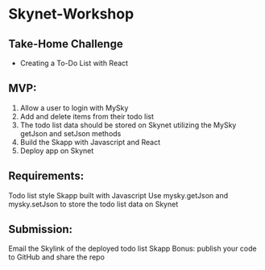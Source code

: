 # Skynet-Workshop

## Take-Home Challenge
- Creating a To-Do List with React

## MVP: 
1. Allow a user to login with MySky
2. Add and delete items from their todo list
3. The todo list data should be stored on Skynet utilizing the MySky getJson and setJson methods
4. Build the Skapp with Javascript and React
5. Deploy app on Skynet

## Requirements:
Todo list style Skapp built with Javascript
Use mysky.getJson and mysky.setJson to store the todo list data on Skynet

## Submission:
Email the Skylink of the deployed todo list Skapp
Bonus: publish your code to GitHub and share the repo
